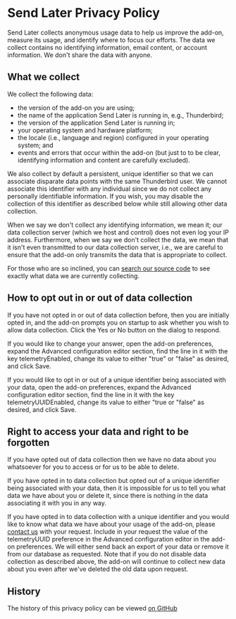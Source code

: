 # Send Later Privacy Policy


Send Later collects anonymous usage data to help us improve the add-on, measure its usage, and identify where to focus our efforts. The data we collect contains no identifying information, email content, or account information. We don't share the data with anyone.

## What we collect

We collect the following data:

* the version of the add-on you are using;
* the name of the application Send Later is running in, e.g., Thunderbird;
* the version of the application Send Later is running in;
* your operating system and hardware platform;
* the locale (i.e., language and region) configured in your operating system; and
* events and errors that occur within the add-on (but just to to be clear, identifying information and content are carefully excluded).

We also collect by default a persistent, unique identifier so that we can associate disparate data points with the same Thunderbird user. We cannot associate this identifier with any individual since we do not collect any personally identifiable information. If you wish, you may disable the collection of this identifier as described below while still allowing other data collection.

When we say we don't collect any identifying information, we mean it; our data collection server (which we host and control) does not even log your IP address. Furthermore, when we say we don't collect the data, we mean that it isn't even transmitted to our data collection server, i.e., we are careful to ensure that the add-on only transmits the data that is appropriate to collect.

For those who are so inclined, you can [search our source code][telemetry] to see exactly what data we are currently collecting.

## How to opt out in or out of data collection

If you have not opted in or out of data collection before, then you are initially opted in, and the add-on prompts you on startup to ask whether you wish to allow data collection. Click the Yes or No button on the dialog to respond.

If you would like to change your answer, open the add-on preferences, expand the Advanced configuration editor section, find the line in it with the key telemetryEnabled, change its value to either "true" or "false" as desired, and click Save.

If you would like to opt in or out of a unique identifier being associated with your data, open the add-on preferences, expand the Advanced configuration editor section, find the line in it with the key telemetryUUIDEnabled, change its value to either "true or "false" as desired, and click Save.

## Right to access your data and right to be forgotten

If you have opted out of data collection then we have no data about you whatsoever for you to access or for us to be able to delete.

If you have opted in to data collection but opted out of a unique identifier being associated with your data, then it is impossible for us to tell you what data we have about you or delete it, since there is nothing in the data associating it with you in any way.

If you have opted in to data collection with a unique identifier and you would like to know what data we have about your usage of the add-on, please [contact us][emailus] with your request. Include in your request the value of the telemetryUUID preference in the Advanced configuration editor in the add-on preferences. We will either send back an export of your data or remove it from our database as requested. Note that if you do not disable data collection as described above, the add-on will continue to collect new data about you even after we've deleted the old data upon request.

## History

The history of this privacy policy can be viewed [on GitHub][history]

[telemetry]: https://github.com/search?q=repo%3AExtended-Thunder%2Fsend-later+%22telemetrySend%28%22&type=code
[emailus]: mailto:send-later-support@extended-thunder.org
[history]: https://github.com/Extended-Thunder/send-later/commits/webpage/privacy-policy.md
